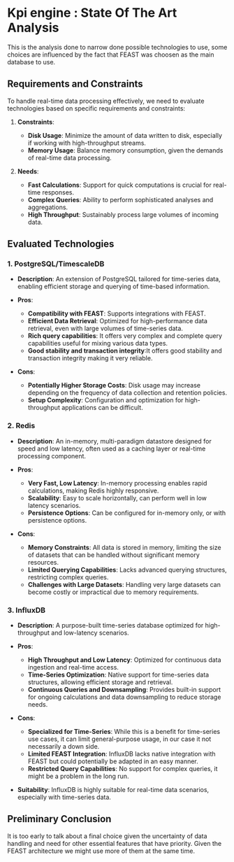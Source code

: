 # Kpi engine : State Of The Art Analysis
This is the analysis done to narrow done possible technologies to use, some choices are influenced by the fact that FEAST was choosen as the main database to use.
## Requirements and Constraints
To handle real-time data processing effectively, we need to evaluate technologies based on specific requirements and constraints:

1. **Constraints**:
   - **Disk Usage**: Minimize the amount of data written to disk, especially if working with high-throughput streams.
   - **Memory Usage**: Balance memory consumption, given the demands of real-time data processing.

2. **Needs**:
   - **Fast Calculations**: Support for quick computations is crucial for real-time responses.
   - **Complex Queries**: Ability to perform sophisticated analyses and aggregations.
   - **High Throughput**: Sustainably process large volumes of incoming data.

## Evaluated Technologies

### 1. **PostgreSQL/TimescaleDB**
   - **Description**: An extension of PostgreSQL tailored for time-series data, enabling efficient storage and querying of time-based information.
   
   - **Pros**:
      - **Compatibility with FEAST**: Supports integrations with FEAST.
      - **Efficient Data Retrieval**: Optimized for high-performance data retrieval, even with large volumes of time-series data.
      - **Rich query capabilities**: It offers very complex and complete query capabilities useful for mixing various data types.
      - **Good stability and transaction integrity**:It offers good stability and transaction integrity making it very reliable.
   - **Cons**:
      - **Potentially Higher Storage Costs**: Disk usage may increase depending on the frequency of data collection and retention policies.
      - **Setup Complexity**: Configuration and optimization for high-throughput applications can be difficult.

### 2. **Redis**
   - **Description**: An in-memory, multi-paradigm datastore designed for speed and low latency, often used as a caching layer or real-time processing component.

   - **Pros**:
      - **Very Fast, Low Latency**: In-memory processing enables rapid calculations, making Redis highly responsive.
      - **Scalability**: Easy to scale horizontally, can perform well in low latency scenarios.
      - **Persistence Options**: Can be configured for in-memory only, or with persistence options.

   - **Cons**:
      - **Memory Constraints**: All data is stored in memory, limiting the size of datasets that can be handled without significant memory resources.
      - **Limited Querying Capabilities**: Lacks advanced querying structures, restricting complex queries.
      - **Challenges with Large Datasets**: Handling very large datasets can become costly or impractical due to memory requirements.

### 3. **InfluxDB**
   - **Description**: A purpose-built time-series database optimized for high-throughput and low-latency scenarios.

   - **Pros**:
      - **High Throughput and Low Latency**: Optimized for continuous data ingestion and real-time access.
      - **Time-Series Optimization**: Native support for time-series data structures, allowing efficient storage and retrieval.
      - **Continuous Queries and Downsampling**: Provides built-in support for ongoing calculations and data downsampling to reduce storage needs.

   - **Cons**:
      - **Specialized for Time-Series**: While this is a benefit for time-series use cases, it can limit general-purpose usage, in our case it not necessarily a down side.
      - **Limited FEAST Integration**: InfluxDB lacks native integration with FEAST but could potentially be adapted in an easy manner.
      - **Restricted Query Capabilities**: No support for complex queries, it might be a problem in the long run.

   - **Suitability**: InfluxDB is highly suitable for real-time data scenarios, especially with time-series data.

## Preliminary Conclusion

It is too early to talk about a final choice given the uncertainty of data handling and need for other essential features that have priority. Given the FEAST architecture we might use more of them at the same time.